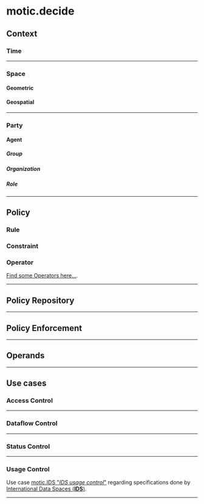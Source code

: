 # motic.decide

## Context 

### Time

---


### Space

#### Geometric

#### Geospatial

---


### Party

#### Agent

##### Group

##### Organization

##### Role

---

## Policy

### Rule

### Constraint

### Operator

[Find some Operators here...](./operator/README.md).

---

## Policy Repository

---

## Policy Enforcement

---

## Operands

---

## Use cases

### Access Control

---

### Dataflow Control

---

### Status Control

---

### Usage Control

Use case [motic.IDS "*IDS usage control*"](../ids/ids-usage-control/README.md) regarding specifications done by
 [International Data Spaces (**IDS**)](https://https://www.internationaldataspaces.org/).

---


